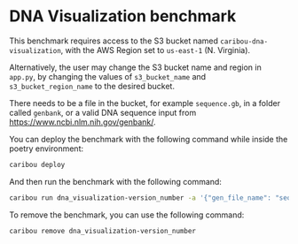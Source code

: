 # DNA Visualization benchmark
This benchmark requires access to the S3 bucket named `caribou-dna-visualization`,
with the AWS Region set to `us-east-1` (N. Virginia).

Alternatively, the user may change the S3 bucket name and region in `app.py`, 
by changing the values of `s3_bucket_name` and `s3_bucket_region_name` to the 
desired bucket. 

There needs to be a file in the bucket, for example `sequence.gb`, in a folder called `genbank`, 
or a valid DNA sequence input from https://www.ncbi.nlm.nih.gov/genbank/.

You can deploy the benchmark with the following command while inside the poetry environment:

```bash
caribou deploy
```

And then run the benchmark with the following command:

```bash
caribou run dna_visualization-version_number -a '{"gen_file_name": "sequence.gb"}'
```

To remove the benchmark, you can use the following command:

```bash
caribou remove dna_visualization-version_number
```